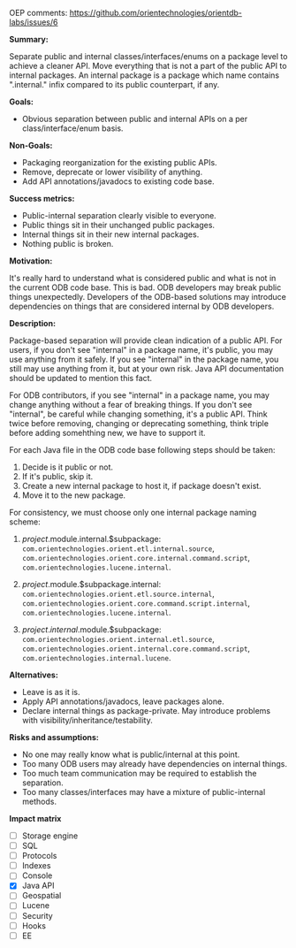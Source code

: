 OEP comments: https://github.com/orientechnologies/orientdb-labs/issues/6

**Summary:**

Separate public and internal classes/interfaces/enums on a package level to achieve a cleaner API. Move everything that is not a part of the public API to internal packages. An internal package is a package which name contains ".internal." infix compared to its public counterpart, if any.

**Goals:**

* Obvious separation between public and internal APIs on a per class/interface/enum basis.

**Non-Goals:**

* Packaging reorganization for the existing public APIs.
* Remove, deprecate or lower visibility of anything.
* Add API annotations/javadocs to existing code base.

**Success metrics:**

* Public-internal separation clearly visible to everyone.
* Public things sit in their unchanged public packages.
* Internal things sit in their new internal packages.
* Nothing public is broken.

**Motivation:**

It's really hard to understand what is considered public and what is not in the current ODB code base. This is bad. ODB developers may break public things unexpectedly. Developers of the ODB-based solutions may introduce dependencies on things that are considered internal by ODB developers.

**Description:**

Package-based separation will provide clean indication of a public API. For users, if you don't see "internal" in a package name, it's public, you may use anything from it safely. If you see "internal" in the package name, you still may use anything from it, but at your own risk. Java API documentation should be updated to mention this fact.

For ODB contributors, if you see "internal" in a package name, you may change anything without a fear of breaking things. If you don't see "internal", be careful while changing something, it's a public API. Think twice before removing, changing or deprecating something, think triple before adding somehthing new, we have to support it.

For each Java file in the ODB code base following steps should be taken:

1. Decide is it public or not.
2. If it's public, skip it.
3. Create a new internal package to host it, if package doesn't exist.
4. Move it to the new package.

For consistency, we must choose only one internal package naming scheme:

1. $project.$module.internal.$subpackage: `com.orientechnologies.orient.etl.internal.source`, `com.orientechnologies.orient.core.internal.command.script`, `com.orientechnologies.lucene.internal`.

2. $project.$module.$subpackage.internal: `com.orientechnologies.orient.etl.source.internal`, `com.orientechnologies.orient.core.command.script.internal`, `com.orientechnologies.lucene.internal`.

3. $project.internal.$module.$subpackage: `com.orientechnologies.orient.internal.etl.source`, `com.orientechnologies.orient.internal.core.command.script`, `com.orientechnologies.internal.lucene`.

**Alternatives:**

* Leave is as it is.
* Apply API annotations/javadocs, leave packages alone.
* Declare internal things as package-private. May introduce problems with visibility/inheritance/testability.

**Risks and assumptions:**

* No one may really know what is public/internal at this point.
* Too many ODB users may already have dependencies on internal things.
* Too much team communication may be required to establish the separation.
* Too many classes/interfaces may have a mixture of public-internal methods.

**Impact matrix**

- [ ] Storage engine
- [ ] SQL
- [ ] Protocols
- [ ] Indexes
- [ ] Console
- [x] Java API
- [ ] Geospatial
- [ ] Lucene
- [ ] Security
- [ ] Hooks
- [ ] EE
